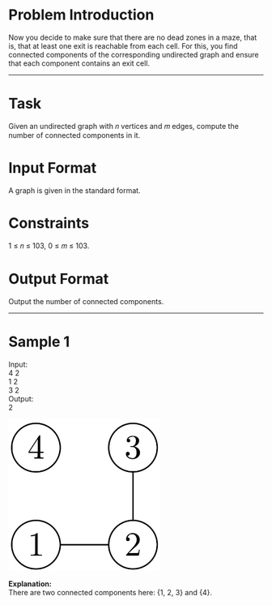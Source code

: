 # Problem Introduction
Now you decide to make sure that there are no dead zones in a maze, that is, that at least one exit is
reachable from each cell. For this, you find connected components of the corresponding undirected graph
and ensure that each component contains an exit cell.
<hr>

# Task
Given an undirected graph with 𝑛 vertices and 𝑚 edges, compute the number of connected components
in it.

# Input Format
A graph is given in the standard format.

# Constraints
1 ≤ 𝑛 ≤ 103, 0 ≤ 𝑚 ≤ 103.

# Output Format
Output the number of connected components.
<hr>

# Sample 1
  Input:<br>
  4 2<br>
  1 2<br>
  3 2<br>
  Output:<br>
  2<br>
  
<img src="img.jpg" width="300" height="300">
 
 <strong>Explanation:</strong><br>
 There are two connected components here: {1, 2, 3} and {4}.
  
